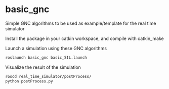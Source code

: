 # basic_gnc
Simple GNC algorithms to be used as example/template for the real time simulator

Install the package in your catkin workspace, and compile with catkin_make

Launch a simulation using these GNC algorithms 
```bash
roslaunch basic_gnc basic_SIL.launch
```

Visualize the result of the simulation
```bash
roscd real_time_simulator/postProcess/
python postProcess.py
```
